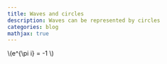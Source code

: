 ```yaml
---
title: Waves and circles
description: Waves can be represented by circles
categories: blog
mathjax: true
---
```


\\(e^{\pi i} = -1 \\)
